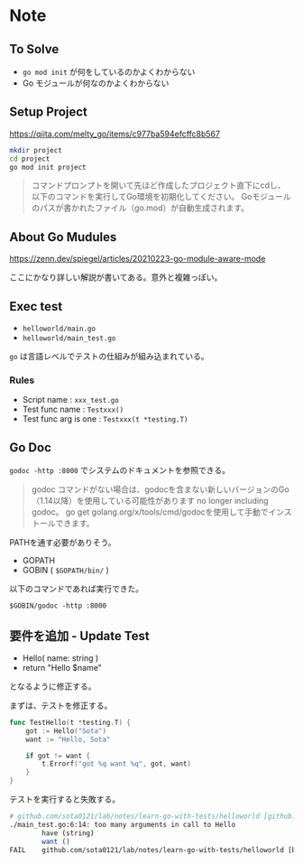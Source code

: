 # Note

## To Solve

- `go mod init` が何をしているのかよくわからない
- Go モジュールが何なのかよくわからない

## Setup Project

https://qiita.com/melty_go/items/c977ba594efcffc8b567

```bash
mkdir project
cd project
go mod init project
```

> コマンドプロンプトを開いて先ほど作成したプロジェクト直下にcdし、
> 以下のコマンドを実行してGo環境を初期化してください。
> Goモジュールのパスが書かれたファイル（go.mod）が自動生成されます。

## About Go Mudules

https://zenn.dev/spiegel/articles/20210223-go-module-aware-mode

ここにかなり詳しい解説が書いてある。意外と複雑っぽい。

## Exec test

- `helloworld/main.go`
- `helloworld/main_test.go`

`go` は言語レベルでテストの仕組みが組み込まれている。

### Rules

- Script name : `xxx_test.go`
- Test func name : `Testxxx()`
- Test func arg is one : `Testxxx(t *testing.T)`


## Go Doc

`godoc -http :8000` でシステムのドキュメントを参照できる。

> godoc コマンドがない場合は、godocを含まない新しいバージョンのGo（1.14以降）を使用している可能性があります no longer including godoc。 go get golang.org/x/tools/cmd/godocを使用して手動でインストールできます。

PATHを通す必要がありそう。

- GOPATH
- GOBIN ( `$GOPATH/bin/` )

以下のコマンドであれば実行できた。

`$GOBIN/godoc -http :8000`


## 要件を追加 - Update Test

- Hello( name: string )
- return "Hello $name"

となるように修正する。

まずは、テストを修正する。

```go
func TestHello(t *testing.T) {
	got := Hello("Sota")
	want := "Hello, Sota"

	if got != want {
		t.Errorf("got %q want %q", got, want)
	}
}
```

テストを実行すると失敗する。

```bash
# github.com/sota0121/lab/notes/learn-go-with-tests/helloworld [github.com/sota0121/lab/notes/learn-go-with-tests/helloworld.test]
./main_test.go:6:14: too many arguments in call to Hello
        have (string)
        want ()
FAIL    github.com/sota0121/lab/notes/learn-go-with-tests/helloworld [build failed]
```




